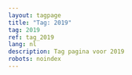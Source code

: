 ```yaml
---
layout: tagpage
title: "Tag: 2019"
tag: 2019
ref: tag_2019
lang: nl
description: Tag pagina voor 2019
robots: noindex
---
```

